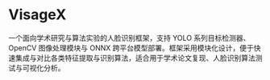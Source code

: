 # VisageX
一个面向学术研究与算法实验的人脸识别框架，支持 YOLO 系列目标检测器、OpenCV 图像处理模块与 ONNX 跨平台模型部署。框架采用模块化设计，便于快速集成与对比各类特征提取与识别算法，适合用于学术论文复现、人脸识别算法测试与可视化分析。
